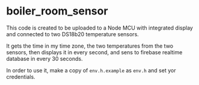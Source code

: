 # boiler_room_sensor

This code is created to be uploaded to a Node MCU with integrated display and connected to two DS18b20 temperature sensors.

It gets the time in my time zone, the two temperatures from the two sensors, then displays it in every second, and sens to firebase realtime database in every 30 seconds.

In order to use it, make a copy of `env.h.example` as `env.h` and set yor credentials.
 
